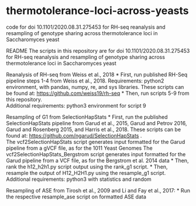 # thermotolerance-loci-across-yeasts
code for doi 10.1101/2020.08.31.275453 for RH-seq reanalysis and resampling of genotype sharing across thermotolerance loci in Saccharomyces yeast

README
The scripts in this repository are for doi 10.1101/2020.08.31.275453 for RH-seq reanalysis and resampling of genotype sharing across thermotolerance loci in Saccharomyces yeast

Reanalysis of RH-seq from Weiss et al., 2018
	* First, run published RH-Seq pipeline steps 1-4 from Weiss et al., 2018.
		Requirements: python2 environment, with pandas, numpy, re, and sys libraries.
	These scripts can be found at: https://github.com/weiss19/rh-seq
	* Then, run scripts 5-9 from this repository.  
		Additional requirements: python3 environment for script 9

Resampling of G1 from SelectionHapStats
	* First, run the published SelectionHapStats pipeline from Garud et al., 2015, Garud and Petrov 2016, Garud and Rosenberg 2015, and Harris et al., 2018.
		These scripts can be found at: https://github.com/ngarud/SelectionHapStats .  
		The vcf2SelectionHapStats script generates input formatted for the Garud pipeline from a gVCF file, as for the 1011 Yeast Genomes
		The vcf2SelectionHapStats_Bergstrom script generates input formatted for the Garud pipeline from a VCF file, as for the Bergstrom et al. 2014 data
	* Then, rank the h12_h2h1.py script output using the rank_g1 script.
	* Then, resample the output of H12_H2H1.py using  the resample_g1 script.
		Additional requirements: python3 with statistics and random

Resampling of ASE from Tirosh et al., 2009 and Li and Fay et al., 2017:
	* Run the respective resample_ase script on formatted ASE data
